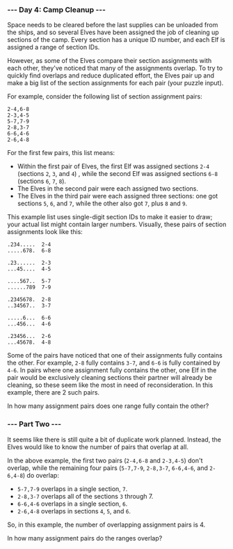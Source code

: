 ### --- Day 4: Camp Cleanup ---

Space needs to be cleared before the last supplies can be unloaded from the ships, and so several Elves have been
assigned the job of cleaning up sections of the camp. Every section has a unique ID number, and each Elf is assigned a
range of section IDs.

However, as some of the Elves compare their section assignments with each other, they've noticed that many of the
assignments overlap. To try to quickly find overlaps and reduce duplicated effort, the Elves pair up and make a big list
of the section assignments for each pair (your puzzle input).

For example, consider the following list of section assignment pairs:

```
2-4,6-8
2-3,4-5
5-7,7-9
2-8,3-7
6-6,4-6
2-6,4-8
```

For the first few pairs, this list means:

- Within the first pair of Elves, the first Elf was assigned sections ```2-4``` (sections ```2```, ```3```, and ```4```)
  , while the second Elf was assigned sections ```6-8``` (sections ```6```, ```7```, ```8```).
- The Elves in the second pair were each assigned two sections.
- The Elves in the third pair were each assigned three sections: one got sections ```5```, ```6```, and ```7```, while
  the other also got ```7```, plus ```8``` and ```9```.

This example list uses single-digit section IDs to make it easier to draw; your actual list might contain larger
numbers. Visually, these pairs of section assignments look like this:

```
.234.....  2-4
.....678.  6-8

.23......  2-3
...45....  4-5

....567..  5-7
......789  7-9

.2345678.  2-8
..34567..  3-7

.....6...  6-6
...456...  4-6

.23456...  2-6
...45678.  4-8
```

Some of the pairs have noticed that one of their assignments fully contains the other. For example, ```2-8``` fully
contains ```3-7```, and ```6-6``` is fully contained by ```4-6```. In pairs where one assignment fully contains the
other, one Elf in the pair would be exclusively cleaning sections their partner will already be cleaning, so these seem
like the most in need of reconsideration. In this example, there are 2 such pairs.

In how many assignment pairs does one range fully contain the other?

### --- Part Two ---

It seems like there is still quite a bit of duplicate work planned. Instead, the Elves would like to know the number of
pairs that overlap at all.

In the above example, the first two pairs (```2-4,6-8``` and ```2-3,4-5```) don't overlap, while the remaining four
pairs (```5-7,7-9```, ```2-8,3-7```, ```6-6,4-6```, and ```2-6,4-8```) do overlap:

- ```5-7,7-9``` overlaps in a single section, ```7```.
- ```2-8,3-7``` overlaps all of the sections ```3``` through 7.
- ```6-6,4-6``` overlaps in a single section, ```6```.
- ```2-6,4-8``` overlaps in sections ```4```, ```5```, and ```6```.

So, in this example, the number of overlapping assignment pairs is 4.

In how many assignment pairs do the ranges overlap?